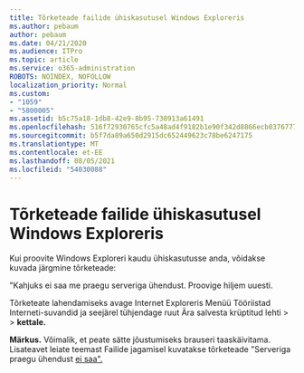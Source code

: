 ```yaml
---
title: Tõrketeade failide ühiskasutusel Windows Exploreris
ms.author: pebaum
author: pebaum
ms.date: 04/21/2020
ms.audience: ITPro
ms.topic: article
ms.service: o365-administration
ROBOTS: NOINDEX, NOFOLLOW
localization_priority: Normal
ms.custom:
- "1059"
- "5800005"
ms.assetid: b5c75a18-1db8-42e9-8b95-730913a61491
ms.openlocfilehash: 516f72930765cfc5a48ad4f9182b1e90f342d8866ecb03767772f47676911d2e
ms.sourcegitcommit: b5f7da89a650d2915dc652449623c78be6247175
ms.translationtype: MT
ms.contentlocale: et-EE
ms.lasthandoff: 08/05/2021
ms.locfileid: "54030088"
---
```

# <a name="error-message-when-sharing-files-from-windows-explorer"></a>Tõrketeade failide ühiskasutusel Windows Exploreris

Kui proovite Windows Exploreri kaudu ühiskasutusse anda, võidakse kuvada järgmine tõrketeade:
  
"Kahjuks ei saa me praegu serveriga ühendust. Proovige hiljem uuesti.
  
Tõrketeate lahendamiseks avage Internet Exploreris Menüü Tööriistad  Interneti-suvandid ja seejärel tühjendage ruut Ära salvesta krüptitud lehti \>  \> **kettale.** 
  
 **Märkus.** Võimalik, et peate sätte jõustumiseks brauseri taaskäivitama. Lisateavet leiate teemast Failide jagamisel kuvatakse tõrketeade "Serveriga praegu ühendust [ei saa".](https://go.microsoft.com/fwlink/?linkid=2022914)
  